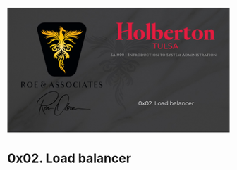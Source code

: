 ![0x02. Load balancer](https://github.com/ronroeandassociates/assets/blob/master/images/0x02_load_balancer.png)

# 0x02. Load balancer
